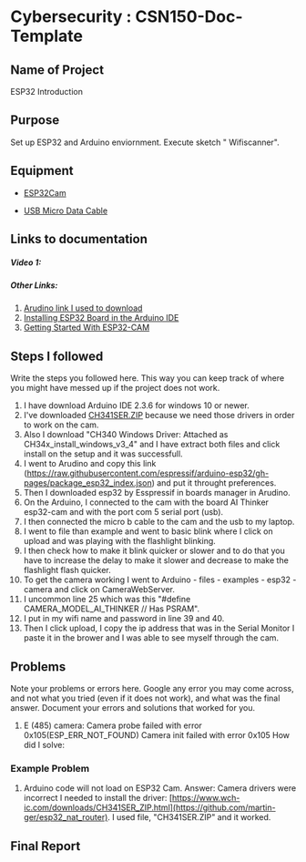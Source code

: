 # Cybersecurity : CSN150-Doc-Template

## Name of Project
ESP32 Introduction

## Purpose
Set up ESP32 and Arduino enviornment. Execute sketch " Wifiscanner". 

## Equipment
* [ESP32Cam](https://www.amazon.com/Aideepen-ESP32-CAM-Bluetooth-ESP32-CAM-MB-Arduino/dp/B08P2578LV/ref=sr_1_3?crid=4FY0ECFW0ZX7&keywords=ESP32+Cam&qid=1678902050&sprefix=esp32+cam%2Caps%2C240&sr=8-3)

* [USB Micro Data Cable](https://www.amazon.com/AmazonBasics-Male-Micro-Cable-Black/dp/B0711PVX6Z/ref=sr_1_1_sspa?keywords=micro+usb+data+cable&qid=1678902214&sprefix=Micro+USB+data+%2Caps%2C89&sr=8-1-spons&psc=1&spLa=ZW5jcnlwdGVkUXVhbGlmaWVyPUFaU0NaUVZHU1RFUlAmZW5jcnlwdGVkSWQ9QTA3NTA4MDVFVERCS01HVlgxM1YmZW5jcnlwdGVkQWRJZD1BMDE4NTE1NTIwWUdONkdWSzU1M1Amd2lkZ2V0TmFtZT1zcF9hdGYmYWN0aW9uPWNsaWNrUmVkaXJlY3QmZG9Ob3RMb2dDbGljaz10cnVl)

## Links to documentation

##### Video 1: 

##### Other Links: 
1. [Arudino link I used to download](https://www.arduino.cc/en/software/)
2. [Installing ESP32 Board in the Arduino IDE](https://lastminuteengineers.com/esp32-arduino-ide-tutorial/)
3. [Getting Started With ESP32-CAM](https://lastminuteengineers.com/getting-started-with-esp32-cam/)


## Steps I followed
Write the steps you followed here.  This way you can keep track of where you might have messed up if the project does not work.
1. I have download Arduino IDE 2.3.6 for windows 10 or newer.
2. I've downloaded [CH341SER.ZIP](https://www.wch.cn/downloads/CH341SER.ZIP.html?type=en) because we need those drivers in order to work on the cam.
3. Also I download "CH340 Windows Driver: Attached as CH34x_install_windows_v3_4" and I have extract both files and click install on the setup and it was successfull.
4. I went to Arudino and copy this link (https://raw.githubusercontent.com/espressif/arduino-esp32/gh-pages/package_esp32_index.json) and put it throught preferences.
5. Then I downloaded esp32 by Esspressif in boards manager in Arudino.
6. On the Arduino, I connected to the cam with the board AI Thinker esp32-cam and with the port com 5 serial port (usb).
7. I then connected the micro b cable to the cam and the usb to my laptop.
8. I went to file than example and went to basic blink where I click on upload and was playing with the flashlight blinking.
9. I then check how to make it blink quicker or slower and to do that you have to increase the delay to make it slower and decrease to make the flashlight flash quicker.
10. To get the camera working I went to Arduino - files - examples - esp32 - camera and click on CameraWebServer.
11. I uncommon line 25 which was this "#define CAMERA_MODEL_AI_THINKER // Has PSRAM".
12. I put in my wifi name and password in line 39 and 40.
13. Then I click upload, I copy the ip address that was in the Serial Monitor I paste it in the brower and I was able to see myself through the cam.

## Problems
Note your problems or errors here.  Google any error you may come across, and not what you tried (even if it does not work), and what was the final answer. Document your errors and solutions that worked for you.  

1. E (485) camera: Camera probe failed with error 0x105(ESP_ERR_NOT_FOUND)
Camera init failed with error 0x105
 How did I solve: 

### Example Problem
1. Arduino code will not load on ESP32 Cam.
   Answer: Camera drivers were incorrect I needed to install the driver: [https://www.wch-ic.com/downloads/CH341SER_ZIP.html](https://github.com/martin-ger/esp32_nat_router).  I used file, "CH341SER.ZIP" and it worked.


## Final Report
